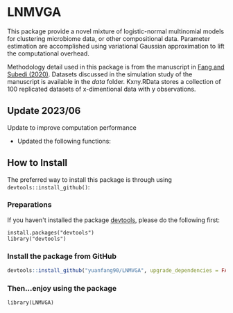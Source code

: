 # LNMVGA
 This package provide a novel mixture of logistic-normal multinomial models for clustering microbiome data, or other compositional data. Parameter estimation are accomplished using variational Gaussian approximation to lift the computational overhead.
 
 Methodology detail used in this package is from the manuscript in [Fang and Subedi (2020)](https://arxiv.org/pdf/2011.06682). Datasets discussed in the simulation study of the manuscript is available in the _data_ folder. Kxny.RData stores a collection of 100 replicated datasets of x-dimentional data with y observations.
 
## Update 2023/06

Update to improve computation performance
  - Updated the following functions:
  

## How to Install

The preferred way to install this package is through using `devtools::install_github()`:

### Preparations

If you haven't installed the package [devtools](https://cran.r-project.org/web/packages/devtools/index.html), please do the following first:

```{r}
install.packages("devtools")
library("devtools")
```

### Install the package from GitHub

```r
devtools::install_github("yuanfang90/LNMVGA", upgrade_dependencies = FALSE)
```
### Then...enjoy using the package

```{r}
library(LNMVGA)
```
